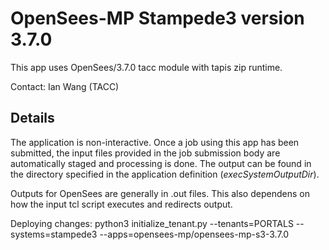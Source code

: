 # OpenSees-MP Stampede3 version 3.7.0

This app uses OpenSees/3.7.0 tacc module with tapis zip runtime.

Contact: Ian Wang (TACC)

## Details

The application is non-interactive. Once a job using this app has been submitted, the input files
provided in the job submission body are automatically staged and processing is done.
The output can be found in the directory specified in the application definition (*execSystemOutputDir*).

Outputs for OpenSees are generally in .out files. This also dependens on how the input tcl script executes and
redirects output.

Deploying changes: python3 initialize_tenant.py --tenants=PORTALS --systems=stampede3 --apps=opensees-mp/opensees-mp-s3-3.7.0